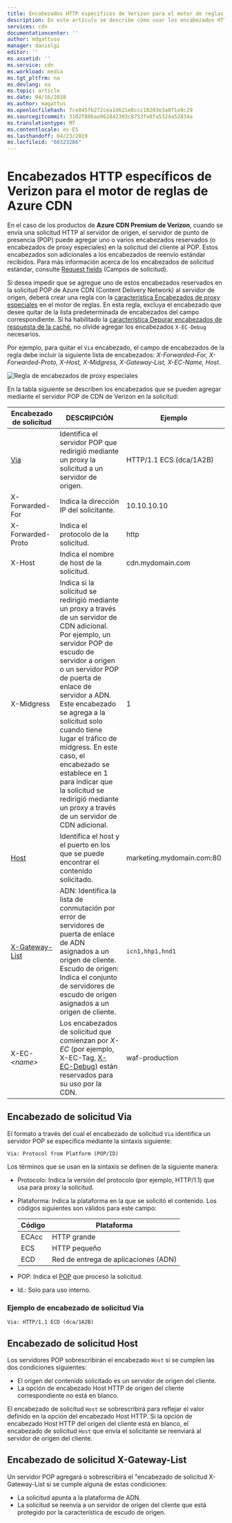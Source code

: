 ```yaml
---
title: Encabezados HTTP específicos de Verizon para el motor de reglas de Azure CDN | Microsoft Docs
description: En este artículo se describe cómo usar los encabezados HTTP específicos de Verizon con el motor de reglas de Azure CDN.
services: cdn
documentationcenter: ''
author: mdgattuso
manager: danielgi
editor: ''
ms.assetid: ''
ms.service: cdn
ms.workload: media
ms.tgt_pltfrm: na
ms.devlang: na
ms.topic: article
ms.date: 04/16/2018
ms.author: magattus
ms.openlocfilehash: 7ce845fb272cea1d621e8ccc18203e3a071e8c29
ms.sourcegitcommit: 3102f886aa962842303c8753fe8fa5324a52834a
ms.translationtype: MT
ms.contentlocale: es-ES
ms.lasthandoff: 04/23/2019
ms.locfileid: "60323286"
---
```

# <a name="verizon-specific-http-headers-for-azure-cdn-rules-engine"></a>Encabezados HTTP específicos de Verizon para el motor de reglas de Azure CDN

En el caso de los productos de **Azure CDN Premium de Verizon**, cuando se envía una solicitud HTTP al servidor de origen, el servidor de punto de presencia (POP) puede agregar uno o varios encabezados reservados (o encabezados de proxy especiales) en la solicitud del cliente al POP. Estos encabezados son adicionales a los encabezados de reenvío estándar recibidos. Para más información acerca de los encabezados de solicitud estándar, consulte [Request fields](https://en.wikipedia.org/wiki/List_of_HTTP_header_fields#Request_fields) (Campos de solicitud).

Si desea impedir que se agregue uno de estos encabezados reservados en la solicitud POP de Azure CDN (Content Delivery Network) al servidor de origen, deberá crear una regla con la [característica Encabezados de proxy especiales](cdn-rules-engine-reference-features.md#proxy-special-headers) en el motor de reglas. En esta regla, excluya el encabezado que desee quitar de la lista predeterminada de encabezados del campo correspondiente. Si ha habilitado la [característica Depurar encabezados de respuesta de la caché](cdn-rules-engine-reference-features.md#debug-cache-response-headers), no olvide agregar los encabezados `X-EC-Debug` necesarios. 

Por ejemplo, para quitar el `Via` encabezado, el campo de encabezados de la regla debe incluir la siguiente lista de encabezados: *X-Forwarded-For, X-Forwarded-Proto, X-Host, X-Midgress, X-Gateway-List, X-EC-Name, Host*. 

![Regla de encabezados de proxy especiales](./media/cdn-http-headers/cdn-proxy-special-header-rule.png)

En la tabla siguiente se describen los encabezados que se pueden agregar mediante el servidor POP de CDN de Verizon en la solicitud:

Encabezado de solicitud | DESCRIPCIÓN | Ejemplo
---------------|-------------|--------
[Via](#via-request-header) | Identifica el servidor POP que redirigió mediante un proxy la solicitud a un servidor de origen. | HTTP/1.1 ECS (dca/1A2B)
X-Forwarded-For | Indica la dirección IP del solicitante.| 10.10.10.10
X-Forwarded-Proto | Indica el protocolo de la solicitud. | http
X-Host | Indica el nombre de host de la solicitud. | cdn.mydomain.com
X-Midgress | Indica si la solicitud se redirigió mediante un proxy a través de un servidor de CDN adicional. Por ejemplo, un servidor POP de escudo de servidor a origen o un servidor POP de puerta de enlace de servidor a ADN. <br />Este encabezado se agrega a la solicitud solo cuando tiene lugar el tráfico de midgress. En este caso, el encabezado se establece en 1 para indicar que la solicitud se redirigió mediante un proxy a través de un servidor de CDN adicional.| 1
[Host](#host-request-header) | Identifica el host y el puerto en los que se puede encontrar el contenido solicitado. | marketing.mydomain.com:80
[X-Gateway-List](#x-gateway-list-request-header) | ADN: Identifica la lista de conmutación por error de servidores de puerta de enlace de ADN asignados a un origen de cliente. <br />Escudo de origen: Indica el conjunto de servidores de escudo de origen asignados a un origen de cliente. | `icn1,hhp1,hnd1`
X-EC-_&lt;name&gt;_ | Los encabezados de solicitud que comienzan por *X-EC* (por ejemplo, X-EC-Tag, [X-EC-Debug](cdn-http-debug-headers.md)) están reservados para su uso por la CDN.| waf-production

## <a name="via-request-header"></a>Encabezado de solicitud Via
El formato a través del cual el encabezado de solicitud `Via` identifica un servidor POP se especifica mediante la sintaxis siguiente:

`Via: Protocol from Platform (POP/ID)` 

Los términos que se usan en la sintaxis se definen de la siguiente manera:
- Protocolo: Indica la versión del protocolo (por ejemplo, HTTP/1.1) que usa para proxy la solicitud. 

- Plataforma: Indica la plataforma en la que se solicitó el contenido. Los códigos siguientes son válidos para este campo: 

    Código | Plataforma
    -----|---------
    ECAcc | HTTP grande
    ECS   | HTTP pequeño
    ECD   | Red de entrega de aplicaciones (ADN)

- POP: Indica el [POP](cdn-pop-abbreviations.md) que procesó la solicitud. 

- Id.: Solo para uso interno.

### <a name="example-via-request-header"></a>Ejemplo de encabezado de solicitud Via

`Via: HTTP/1.1 ECD (dca/1A2B)`

## <a name="host-request-header"></a>Encabezado de solicitud Host
Los servidores POP sobrescribirán el encabezado `Host` si se cumplen las dos condiciones siguientes:
- El origen del contenido solicitado es un servidor de origen del cliente.
- La opción de encabezado Host HTTP de origen del cliente correspondiente no está en blanco.

El encabezado de solicitud `Host` se sobrescribirá para reflejar el valor definido en la opción del encabezado Host HTTP.
Si la opción de encabezado Host HTTP del origen del cliente está en blanco, el encabezado de solicitud `Host` que envía el solicitante se reenviará al servidor de origen del cliente.

## <a name="x-gateway-list-request-header"></a>Encabezado de solicitud X-Gateway-List
Un servidor POP agregará o sobrescribirá el "encabezado de solicitud X-Gateway-List si se cumple alguna de estas condiciones:
- La solicitud apunta a la plataforma de ADN.
- La solicitud se reenvía a un servidor de origen del cliente que está protegido por la característica de escudo de origen.

